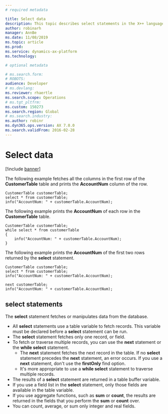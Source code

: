 ```yaml
---
# required metadata

title: Select data
description: This topic describes select statements in the X++ language.
author: robinarh
manager: AnnBe
ms.date: 11/08/2019
ms.topic: article
ms.prod: 
ms.service: dynamics-ax-platform
ms.technology: 

# optional metadata

# ms.search.form: 
# ROBOTS: 
audience: Developer
# ms.devlang: 
ms.reviewer: rhaertle
ms.search.scope: Operations
# ms.tgt_pltfrm: 
ms.custom: 150273
ms.search.region: Global
# ms.search.industry: 
ms.author: robinr
ms.dyn365.ops.version: AX 7.0.0
ms.search.validFrom: 2016-02-28
---
```


# Select data

[!include [banner](../../includes/banner.md)]


The following example fetches all the columns in the first row of the **CustomerTable** table and prints the **AccountNum** column of the row.

```xpp
CustomerTable customerTable;
select * from customerTable;
info("AccountNum: " + customerTable.AccountNum);
```

The following example prints the **AccountNum** of each row in the **CustomerTable** table.

```xpp
CustomerTable customerTable;
while select * from customerTable
{
    info("AccountNum: " + customerTable.AccountNum);
}
```

The following example prints the **AccountNum** of the first two rows returned by the **select** statement.

```xpp
CustomerTable customerTable;
select * from customerTable;
info("AccountNum: " + customerTable.AccountNum);

next customerTable;
info("AccountNum: " + customerTable.AccountNum);
```


## select statements

The **select** statement fetches or manipulates data from the database.

+ All **select** statements use a table variable to fetch records. This variable must be declared before a **select** statement can be run.
+ The **select** statement fetches only one record, or field.
+ To fetch or traverse multiple records, you can use the **next** statement or the **while select** statement.
    + The **next** statement fetches the next record in the table. If no **select** statement precedes the **next** statement, an error occurs. If you use a **next** statement, don't use the **firstOnly** find option.
    + It's more appropriate to use a **while select** statement to traverse multiple records.
+ The results of a **select** statement are returned in a table buffer variable.
+ If you use a field list in the **select** statement, only those fields are available in the table variable.
+ If you use aggregate functions, such as **sum** or **count**, the results are returned in the fields that you perform the **sum** or **count** over.
+ You can count, average, or sum only integer and real fields.
